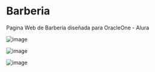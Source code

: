 # Barberia

Pagina Web de Barberia diseñada para OracleOne - Alura

![image](https://user-images.githubusercontent.com/93406033/189509116-a2cd70bd-39cd-4de6-ae2d-1bb8ba52a33b.png)

![image](https://user-images.githubusercontent.com/93406033/189509151-ae3fe83d-75f2-47ba-952e-96379488c559.png)

![image](https://user-images.githubusercontent.com/93406033/189509190-09324ca4-728a-4021-90e7-50bcea95b3e8.png)
